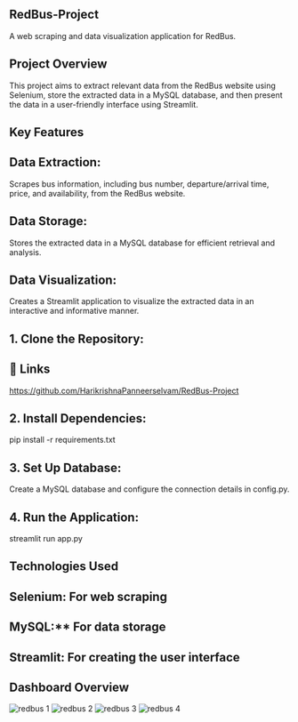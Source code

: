
## RedBus-Project

A web scraping and data visualization application for RedBus.


## Project Overview

This project aims to extract relevant data from the RedBus website using Selenium, store the extracted data in a MySQL database, and then present the data in a user-friendly interface using Streamlit.
## Key Features
## Data Extraction:
Scrapes bus information, including bus number, departure/arrival time, price, and availability, from the RedBus website.
## Data Storage:
Stores the extracted data in a MySQL database for efficient retrieval and analysis.
## Data Visualization:
Creates a Streamlit application to visualize the extracted data in an interactive and informative manner.
## 1. Clone the Repository:
## 🔗 Links
https://github.com/HarikrishnaPanneerselvam/RedBus-Project


## 2. Install Dependencies:
pip install -r requirements.txt
## 3. Set Up Database:
Create a MySQL database and configure the connection details in config.py.
## 4. Run the Application:
streamlit run app.py
## Technologies Used
## Selenium:  For web scraping
## MySQL:** For data storage
## Streamlit: For creating the user interface
## Dashboard Overview

![redbus 1](https://github.com/user-attachments/assets/956643e0-69a3-4b7d-becf-4e49c9f47b1c)
![redbus 2](https://github.com/user-attachments/assets/f6b6a15b-eecb-4169-80fc-ca645690dd38)
![redbus 3](https://github.com/user-attachments/assets/b03c9125-def0-402c-8b94-1ca442516b7c)
![redbus 4](https://github.com/user-attachments/assets/124a21f4-bf51-4dd3-bdb1-386e665bcbfc)
